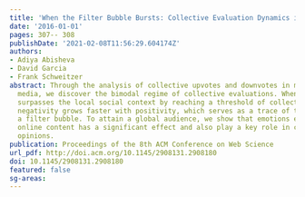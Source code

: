 ```yaml
---
title: 'When the Filter Bubble Bursts: Collective Evaluation Dynamics in Online Communities'
date: '2016-01-01'
pages: 307-- 308
publishDate: '2021-02-08T11:56:29.604174Z'
authors:
- Adiya Abisheva
- David Garcia
- Frank Schweitzer
abstract: Through the analysis of collective upvotes and downvotes in multiple social
  media, we discover the bimodal regime of collective evaluations. When online content
  surpasses the local social context by reaching a threshold of collective attention,
  negativity grows faster with positivity, which serves as a trace of the burst of
  a filter bubble. To attain a global audience, we show that emotions expressed in
  online content has a significant effect and also play a key role in creating polarized
  opinions.
publication: Proceedings of the 8th ACM Conference on Web Science
url_pdf: http://doi.acm.org/10.1145/2908131.2908180
doi: 10.1145/2908131.2908180
featured: false
sg-areas:
---
```

